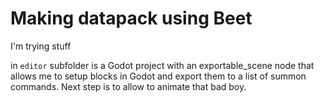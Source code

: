 # Making datapack using Beet 

I'm trying stuff

in `editor` subfolder is a Godot project with an exportable_scene node that allows me to setup blocks in Godot and export them
to a list of summon commands. Next step is to allow to animate that bad boy.
